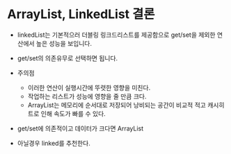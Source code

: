 # ArrayList, LinkedList 결론

- linkedList는 기본적으러 더블링 링크드리스트를 제공함으로 get/set을 제외한 연산에서 높은 성능을 보입니다.
- get/set의 의존유무로 선택하면 됩니다.
- 주의점
    - 이러한 연산이 실행시간에 뚜렷한 영향을 미친다.
    - 작업하는 리스트가 성능에 영향을 줄 만큼 크다.
    - ArrayList는 메모리에 순서대로 저장되어 낭비되는 공간이 비교적 적고 캐시히트로 인해 속도가 빠를 수 있다.

- get/set에 의존적이고 데이터가 크다면 ArrayList
- 아닐경우 linked를 추천한다.